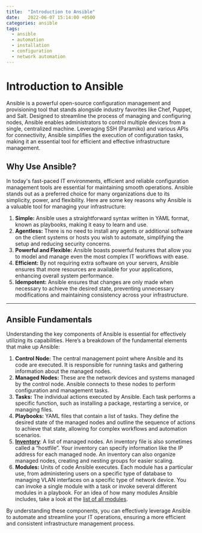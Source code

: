 ```yaml
---
title:  "Introduction to Ansible"
date:   2022-06-07 15:14:00 +0500
categories: ansible
tags:
  - ansible
  - automation
  - installation
  - configuration
  - network automation
---
```


# Introduction to Ansible

Ansible is a powerful open-source configuration management and provisioning tool that stands alongside industry favorites like Chef, Puppet, and Salt. Designed to streamline the process of managing and configuring nodes, Ansible enables administrators to control multiple devices from a single, centralized machine. Leveraging SSH (Paramiko) and various APIs for connectivity, Ansible simplifies the execution of configuration tasks, making it an essential tool for efficient and effective infrastructure management.

## Why Use Ansible?

In today's fast-paced IT environments, efficient and reliable configuration management tools are essential for maintaining smooth operations. Ansible stands out as a preferred choice for many organizations due to its simplicity, power, and flexibility. Here are some key reasons why Ansible is a valuable tool for managing your infrastructure:

1.  **Simple:** Ansible uses a straightforward syntax written in YAML format, known as playbooks, making it easy to learn and use.
2.  **Agentless:** There is no need to install any agents or additional software on the client systems or hosts you wish to automate, simplifying the setup and reducing security concerns.
3.  **Powerful and Flexible:** Ansible boasts powerful features that allow you to model and manage even the most complex IT workflows with ease.
4.  **Efficient:** By not requiring extra software on your servers, Ansible ensures that more resources are available for your applications, enhancing overall system performance.
5.  **Idempotent:** Ansible ensures that changes are only made when necessary to achieve the desired state, preventing unnecessary modifications and maintaining consistency across your infrastructure.

---

## Ansible Fundamentals

Understanding the key components of Ansible is essential for effectively utilizing its capabilities. Here’s a breakdown of the fundamental elements that make up Ansible:

1.  **Control Node:** The central management point where Ansible and its code are executed. It is responsible for running tasks and gathering information about the managed nodes.
2.  **Managed Nodes:** These are the network devices and systems managed by the control node. Ansible connects to these nodes to perform configuration and management tasks.
3.  **Tasks:** The individual actions executed by Ansible. Each task performs a specific function, such as installing a package, restarting a service, or managing files.
4.  **Playbooks:** YAML files that contain a list of tasks. They define the desired state of the managed nodes and outline the sequence of actions to achieve that state, allowing for complex workflows and automation scenarios.
5.  [**Inventory**](https://docs.ansible.com/ansible/2.9/user_guide/intro_inventory.html#how-to-build-your-inventory): A list of managed nodes. An inventory file is also sometimes called a “hostfile”. Your inventory can specify information like the IP address for each managed node. An inventory can also organize managed nodes, creating and nesting groups for easier scaling.
6.  **Modules:** Units of code Ansible executes. Each module has a particular use, from administering users on a specific type of database to managing VLAN interfaces on a specific type of network device. You can invoke a single module with a task or invoke several different modules in a playbook. For an idea of how many modules Ansible includes, take a look at the [list of all modules](https://docs.ansible.com/ansible/2.9/modules/modules_by_category.html#module-index).

By understanding these components, you can effectively leverage Ansible to automate and streamline your IT operations, ensuring a more efficient and consistent infrastructure management process.
